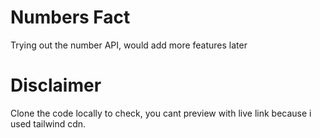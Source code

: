 # Numbers Fact
Trying out the number API, would add  more features later

# Disclaimer

Clone the code locally to check, you cant preview with live link because i used tailwind cdn.

